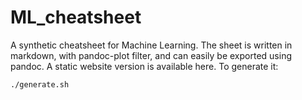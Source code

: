 # ML_cheatsheet

A synthetic cheatsheet for Machine Learning. The sheet is written in markdown, with pandoc-plot filter, and can easily be exported using pandoc. A static website version is available here. To generate it:

```bash
./generate.sh
```
